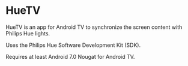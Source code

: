 # HueTV
HueTV is an app for Android TV to synchronize the screen content with Philips Hue lights.

Uses the Philips Hue Software Development Kit (SDK).

Requires at least Android 7.0 Nougat for Android TV.
